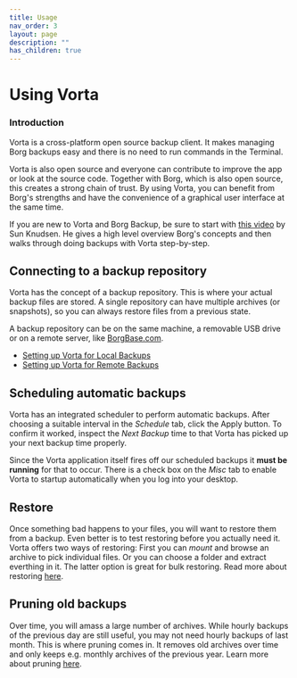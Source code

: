 ```yaml
---
title: Usage
nav_order: 3
layout: page
description: ""
has_children: true
---
```

# Using Vorta

### Introduction
Vorta is a cross-platform open source backup client. It makes managing Borg backups easy and there is no need to run commands in the Terminal.

Vorta is also open source and everyone can contribute to improve the app or look at the source code. Together with Borg, which is also open source, this creates a strong chain of trust. By using Vorta, you can benefit from Borg's strengths and have the convenience of a graphical user interface at the same time.

If you are new to Vorta and Borg Backup, be sure to start with [this video](https://www.youtube.com/watch?v=asZX2YbTaNE) by Sun Knudsen. He gives a high level overview Borg's concepts and then walks through doing backups with Vorta step-by-step.

## Connecting to a backup repository

Vorta has the concept of a backup repository. This is where your actual backup files are stored. A single repository can have multiple archives (or snapshots), so you can always restore files from a previous state.

A backup repository can be on the same machine, a removable USB drive or on a remote server, like [BorgBase.com](https://www.borgbase.com).

- [Setting up Vorta for Local Backups](local)
- [Setting up Vorta for Remote Backups](remote)

## Scheduling automatic backups

Vorta has an integrated scheduler to perform automatic backups. After choosing a suitable interval in the *Schedule* tab, click the Apply button. To confirm it worked, inspect the *Next Backup* time to that Vorta has picked up your next backup time properly.

Since the Vorta application itself fires off our scheduled backups it **must be running** for that to occur. There is a check box on the *Misc* tab to enable Vorta to startup automatically when you log into your desktop.

## Restore

Once something bad happens to your files, you will want to restore them from a backup. Even better is to test restoring before you actually need it. Vorta offers two ways of restoring: First you can *mount* and browse an archive to pick individual files. Or you can choose a folder and extract everthing in it. The latter option is great for bulk restoring. Read more about restoring [here](restore).

## Pruning old backups

Over time, you will amass a large number of archives. While hourly backups of the previous day are still useful, you may not need hourly backups of last month. This is where pruning comes in. It removes old archives over time and only keeps e.g. monthly archives of the previous year. Learn more about pruning [here](prune).